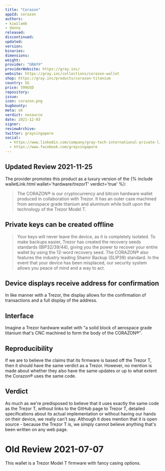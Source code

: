 ```yaml
---
title: "Corazon"
appId: corazon
authors:
- kiwilamb
- danny
released: 
discontinued: 
updated: 
version: 
binaries: 
dimensions: 
weight: 
provider: "GRAY®"
providerWebsite: https://gray.inc/
website: https://gray.inc/collections/corazon-wallet
shop: https://gray.inc/products/corazon-titanium
country: SG
price: 599USD
repository: 
issue: 
icon: corazon.png
bugbounty: 
meta: ok
verdict: nosource
date: 2021-12-03
signer: 
reviewArchive: 
twitter: graysingapore
social: 
  - https://www.linkedin.com/company/gray-tech-international-private-limited
  - https://www.facebook.com/graysingapore
---
```


## Updated Review 2021-11-25

The provider promotes this product as a luxury version of the {% include walletLink.html wallet='hardware/trezorT' verdict='true' %}:

> The CORAZON® is our cryptocurrency and bitcoin hardware wallet produced in collaboration with Trezor. It has an outer case machined from aerospace grade titanium and aluminum while built upon the technology of the Trezor Model T.

## Private keys can be created offline

> Your keys will never leave the device, as it is completely isolated. To make backups easier, Trezor has created the recovery seeds standards (BIP32/39/44), giving you the power to recover your entire wallet by using the 12-word recovery seed. The CORAZON® also features the industry leading Shamir Backup (SLIP39) standard. In the event that your device has been misplaced, our security system allows you peace of mind and a way to act.

## Device displays receive address for confirmation

In like manner with a Trezor, the display allows for the confirmation of transactions and a full display of the address.

## Interface

Imagine a Trezor hardware wallet with "a solid block of aerospace grade titanium that's CNC machined to form the body of the CORAZON®". 

## Reproducibility

If we are to believe the claims that its firmware is based off the Trezor T, then it should have the same verdict as a Trezor. However, no mention is made about whether they also have the same updates or up to what extent the Corazon® uses the same code. 

## Verdict

As much as we're predisposed to believe that it uses exactly the same code as the Trezor T, without links to the GitHub page to Trezor T, detailed specifications about its actual implementation or without having our hands on their device, we really can't say. Although it does mention that it is open source - because the Trezor T is, we simply cannot believe anything that's been written on any web page. 


# Old Review 2021-07-07

This wallet is a Trezor Model T firmware with fancy casing options.

